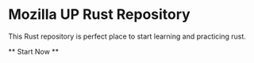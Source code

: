 # Mozilla UP Rust Repository 
This Rust repository is perfect place to start learning and practicing rust.

** Start Now **
